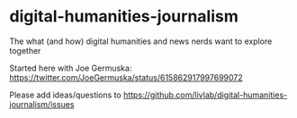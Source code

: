 # digital-humanities-journalism
The what (and how) digital humanities and news nerds want to explore together

Started here with Joe Germuska: https://twitter.com/JoeGermuska/status/615862917997699072

Please add ideas/questions to https://github.com/livlab/digital-humanities-journalism/issues
